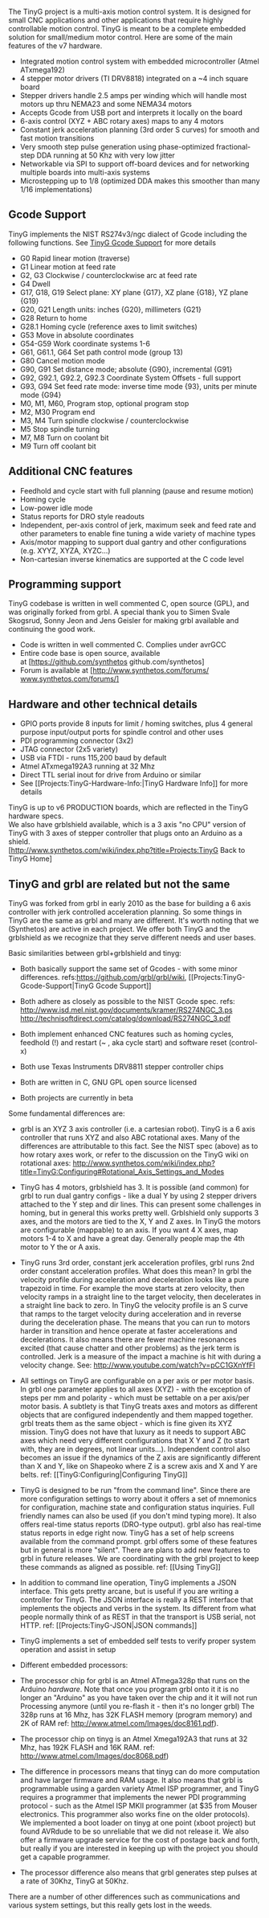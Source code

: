 The TinyG project is a multi-axis motion control system. It is designed for small CNC applications and other applications that require highly controllable motion control. TinyG is meant to be a complete embedded solution for small/medium motor control. Here are some of the main features of the v7 hardware.

* Integrated motion control system with embedded microcontroller (Atmel ATxmega192) 
* 4 stepper motor drivers (TI DRV8818) integrated on a ~4 inch square board 
* Stepper drivers handle 2.5 amps per winding which will handle most motors up thru NEMA23 and some NEMA34 motors 
* Accepts Gcode from USB port and interprets it locally on the board 
* 6-axis control (XYZ + ABC rotary axes) maps to any 4 motors
* Constant jerk acceleration planning (3rd order S curves) for smooth and fast motion transitions
* Very smooth step pulse generation using phase-optimized fractional-step DDA running at 50 Khz with very low jitter
* Networkable via SPI to support off-board devices and for networking multiple boards into multi-axis systems
* Microstepping up to 1/8 (optimized DDA makes this smoother than many 1/16 implementations)

## Gcode Support
TinyG implements the NIST RS274v3/ngc dialect of Gcode including the following functions. See [TinyG Gcode Support](https://github.com/synthetos/TinyG/wiki/TinyG-Gcode-Support) for more details 

* G0 Rapid linear motion (traverse)
* G1 Linear motion at feed rate<br> 
* G2, G3 Clockwise / counterclockwise arc at feed rate<br> 
* G4 Dwell<br> 
* G17, G18, G19 Select plane: XY plane {G17}, XZ plane {G18}, YZ plane {G19}<br> 
* G20, G21 Length units: inches {G20}, millimeters {G21}<br> 
* G28 Return to home
* G28.1 Homing cycle (reference axes to limit switches)
* G53 Move in absolute coordinates<br> 
* G54-G59 Work coordinate systems 1-6
* G61, G61.1, G64 Set path control mode (group 13)<br> 
* G80 Cancel motion mode<br> 
* G90, G91 Set distance mode; absolute {G90}, incremental {G91}<br> 
* G92, G92.1, G92.2, G92.3 Coordinate System Offsets - full support<br> 
* G93, G94 Set feed rate mode: inverse time mode {93}, units per minute mode {G94}<br> 
* M0, M1, M60, Program stop, optional program stop<br> 
* M2, M30 Program end<br> 
* M3, M4 Turn spindle clockwise / counterclockwise<br> 
* M5 Stop spindle turning<br> 
* M7, M8 Turn on coolant bit
* M9 Turn off coolant bit

## Additional CNC features
* Feedhold and cycle start with full planning (pause and resume motion) 
* Homing cycle 
* Low-power idle mode 
* Status reports for DRO style readouts 
* Independent, per-axis control of jerk, maximum seek and feed rate and other parameters to enable fine tuning a wide variety of machine types 
* Axis/motor mapping to support dual gantry and other configurations (e.g. XYYZ, XYZA, XYZC...) 
* Non-cartesian inverse kinematics are supported at the C code level

## Programming support
TinyG codebase is written in well commented C, open source (GPL), and was originally forked from grbl. A special thank you to Simen Svale Skogsrud, Sonny Jeon and Jens Geisler for making grbl available and continuing the good work.<br> 

* Code is written in well commented C. Complies under avrGCC 
* Entire code base is open source, available at&nbsp;[https://github.com/synthetos github.com/synthetos] 
* Forum is available at&nbsp;[http://www.synthetos.com/forums/ www.synthetos.com/forums/]

## Hardware and other technical details
* GPIO ports provide 8 inputs for limit / homing switches, plus 4 general purpose input/output ports for spindle control and other uses 
* PDI programming connector (3x2) 
* JTAG connector (2x5 variety) 
* USB via FTDI - runs 115,200 baud by default 
* Atmel ATxmega192A3 running at 32 Mhz 
* Direct TTL serial inout for drive from Arduino or similar 
* See [[Projects:TinyG-Hardware-Info:|TinyG Hardware Info]]&nbsp;for more details

TinyG is up to v6 PRODUCTION boards, which are reflected in the TinyG hardware specs.<br> We also have grblshield available, which is a 3 axis "no CPU" version of TinyG with 3 axes of stepper controller that plugs onto an Arduino as a shield.<br> [http://www.synthetos.com/wiki/index.php?title=Projects:TinyG Back to TinyG Home] 

## TinyG and grbl are related but not the same
TinyG was forked from grbl in early 2010 as the base for building a 6 axis controller with jerk controlled acceleration planning. So some things in TinyG are the same as grbl and many are different. It's worth noting that we (Synthetos) are active in each project. We offer both TinyG and the grblshield as we recognize that they serve different needs and user bases. 

Basic similarities between grbl+grblshield and tinyg: 

* Both basically support the same set of Gcodes - with some minor differences. refs:https://github.com/grbl/grbl/wiki, [[Projects:TinyG-Gcode-Support|TinyG Gcode Support]] <br> 

* Both adhere as closely as possible to the NIST Gcode spec. refs: http://www.isd.mel.nist.gov/documents/kramer/RS274NGC_3.ps http://technisoftdirect.com/catalog/download/RS274NGC_3.pdf 

* Both implement enhanced CNC features such as homing cycles, feedhold (!) and restart (~ , aka cycle start) and software reset (control-x) 
* Both use Texas Instruments DRV8811 stepper controller chips 
* Both are written in C, GNU GPL open source licensed 
* Both projects are currently in beta

Some fundamental differences are: 
* grbl is an XYZ 3 axis controller (i.e. a cartesian robot). TinyG is a 6 axis controller that runs XYZ and also ABC rotational axes. Many of the differences are attributable to this fact. See the NIST spec (above) as to how rotary axes work, or refer to the discussion on the TinyG wiki on rotational axes: http://www.synthetos.com/wiki/index.php?title=TinyG:Configuring#Rotational_Axis_Settings_and_Modes 

* TinyG has 4 motors, grblshield has 3. It is possible (and common) for grbl to run dual gantry configs - like a dual Y by using 2 stepper drivers attached to the Y step and dir lines. This can present some challenges in homing, but in general this works pretty well. Grblshield only supports 3 axes, and the motors are tied to the X, Y and Z axes. In TinyG the motors are configurable (mappable) to an axis. If you want 4 X axes, map motors 1-4 to X and have a great day. Generally people map the 4th motor to Y the or A axis.

* TinyG runs 3rd order, constant jerk acceleration profiles, grbl runs 2nd order constant acceleration profiles. What does this mean? In grbl the velocity profile during acceleration and deceleration looks like a pure trapezoid in time. For example the move starts at zero velocity, then velocity ramps in a straight line to the target velocity, then decelerates in a straight line back to zero. In TinyG the velocity profile is an S curve that ramps to the target velocity during acceleration and in reverse during the deceleration phase. The means that you can run to motors harder in transition and hence operate at faster accelerations and decelerations. It also means there are fewer machine resonances excited (that cause chatter and other problems) as the jerk term is controlled. Jerk is a measure of the impact a machine is hit with during a velocity change. See: http://www.youtube.com/watch?v=pCC1GXnYfFI 

* All settings on TinyG are configurable on a per axis or per motor basis. In grbl one parameter applies to all axes (XYZ) - with the exception of steps per mm and polarity - which must be settable on a per axis/per motor basis. A subtlety is that TinyG treats axes and motors as different objects that are configured independently and them mapped together. grbl treats them as the same object - which is fine given its XYZ mission. TinyG does not have that luxury as it needs to support ABC axes which need very different configurations that X Y and Z (to start with, they are in degrees, not linear units...). Independent control also becomes an issue if the dynamics of the Z axis are significantly different than X and Y, like on Shapeoko where Z is a screw axis and X and Y are belts. ref: [[TinyG:Configuring|Configuring TinyG]] <br>

* TinyG is designed to be run "from the command line". Since there are more configuration settings to worry about it offers a set of mnemonics for configuration, machine state and configuration status inquiries. Full friendly names can also be used (if you don't mind typing more). It also offers real-time status reports (DRO-type output). grbl also has real-time status reports in edge right now. TinyG has a set of help screens available from the command prompt. grbl offers some of these features but in general is more "silent". There are plans to add new features to grbl in future releases. We are coordinating with the grbl project to keep these commands as aligned as possible. ref: [[Using TinyG]]<br> 

* In addition to command line operation, TinyG implements a JSON interface. This gets pretty arcane, but is useful if you are writing a controller for TinyG. The JSON interface is really a REST interface that implements the objects and verbs in the system. Its different from what people normally think of as REST in that the transport is USB serial, not HTTP. ref: [[Projects:TinyG-JSON|JSON commands]]<br>

* TinyG implements a set of embedded self tests to verify proper system operation and assist in setup

* Different embedded processors:
 * The processor chip for grbl is an Atmel ATmega328p that runs on the Arduino *hardware*. Note that once you program grbl onto it it is no longer an "Arduino" as you have taken over the chip and it it will not run Processing anymore (until you re-flash it - then it's no longer grbl) The 328p runs at 16 Mhz, has 32K FLASH memory (program memory) and 2K of RAM ref: http://www.atmel.com/Images/doc8161.pdf). 
 * The processor chip on tinyg is an Atmel Xmega192A3 that runs at 32 Mhz, has 192K FLASH and 16K RAM. ref: http://www.atmel.com/Images/doc8068.pdf) 
 * The difference in processors means that tinyg can do more computation and have larger firmware and RAM usage. It also means that grbl is programmable using a garden variety Atmel ISP programmer, and TinyG requires a programmer that implements the newer PDI programming protocol - such as the Atmel ISP MKII programmer (at $35 from Mouser electronics. This programmer also works fine on the older protocols). We implemented a boot loader on tinyg at one point (xboot project) but found AVRdude to be so unreliable that we did not release it. We also offer a firmware upgrade service for the cost of postage back and forth, but really if you are interested in keeping up with the project you should get a capable programmer. 
 * The processor difference also means that grbl generates step pulses at a rate of 30Khz, TinyG at 50Khz. 

There are a number of other differences such as communications and various system settings, but this really gets lost in the weeds.